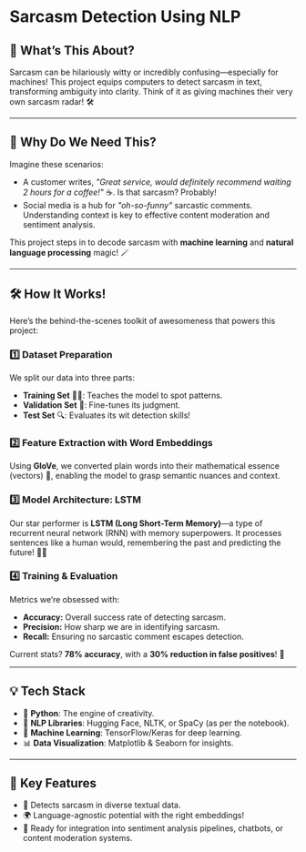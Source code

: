 #  Sarcasm Detection Using NLP   


## 🌈 **What’s This About?**  
Sarcasm can be hilariously witty or incredibly confusing—especially for machines! This project equips computers to detect sarcasm in text, transforming ambiguity into clarity. Think of it as giving machines their very own sarcasm radar! 🛠️  

---

## 🚀 **Why Do We Need This?**  
Imagine these scenarios:  
- A customer writes, *"Great service, would definitely recommend waiting 2 hours for a coffee!"* ☕. Is that sarcasm? Probably!  
- Social media is a hub for *"oh-so-funny"* sarcastic comments. Understanding context is key to effective content moderation and sentiment analysis.  

This project steps in to decode sarcasm with **machine learning** and **natural language processing** magic! 🪄  

---

## 🛠️ **How It Works!**  
Here’s the behind-the-scenes toolkit of awesomeness that powers this project:

### **1️⃣ Dataset Preparation**  
We split our data into three parts:  
- **Training Set** 🏋️‍♀️: Teaches the model to spot patterns.  
- **Validation Set** 🧐: Fine-tunes its judgment.  
- **Test Set** 🔍: Evaluates its wit detection skills!  

### **2️⃣ Feature Extraction with Word Embeddings**  
Using **GloVe**, we converted plain words into their mathematical essence (vectors) 🌌, enabling the model to grasp semantic nuances and context.  

### **3️⃣ Model Architecture: LSTM**  
Our star performer is **LSTM (Long Short-Term Memory)**—a type of recurrent neural network (RNN) with memory superpowers. It processes sentences like a human would, remembering the past and predicting the future! 🧠✨  

### **4️⃣ Training & Evaluation**  
Metrics we’re obsessed with:  
- **Accuracy:** Overall success rate of detecting sarcasm.  
- **Precision:** How sharp we are in identifying sarcasm.  
- **Recall:** Ensuring no sarcastic comment escapes detection.  

Current stats? **78% accuracy**, with a **30% reduction in false positives**! 🎯  

---

## 💡 **Tech Stack**  
- 🐍 **Python**: The engine of creativity.  
- 💼 **NLP Libraries**: Hugging Face, NLTK, or SpaCy (as per the notebook).  
- 🔢 **Machine Learning**: TensorFlow/Keras for deep learning.  
- 📊 **Data Visualization**: Matplotlib & Seaborn for insights.  

---

## 🌟 **Key Features**  
- 🧠 Detects sarcasm in diverse textual data.  
- 🌍 Language-agnostic potential with the right embeddings!  
- 🚀 Ready for integration into sentiment analysis pipelines, chatbots, or content moderation systems.  

